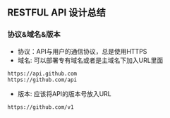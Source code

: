 ## RESTFUL API 设计总结
### 协议&域名&版本
* 协议：API与用户的通信协议，总是使用HTTPS
* 域名: 可以部署专有域名或者是主域名下加入URL里面
```text
https://api.github.com
https://github.com/api
```
* 版本: 应该将API的版本号放入URL
```text
https://github.com/v1
```
